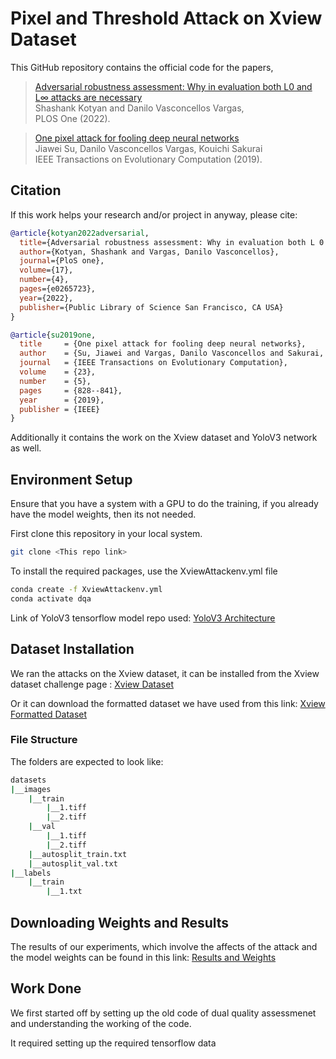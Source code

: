 # Pixel and Threshold Attack on Xview Dataset

This GitHub repository contains the official code for the papers,

> [Adversarial robustness assessment: Why in evaluation both L0 and L∞ attacks are necessary](https://journals.plos.org/plosone/article?id=10.1371/journal.pone.0265723)\
> Shashank Kotyan and Danilo Vasconcellos Vargas, \
> PLOS One (2022).

> [One pixel attack for fooling deep neural networks](https://ieeexplore.ieee.org/abstract/document/8601309)\
> Jiawei Su, Danilo Vasconcellos Vargas, Kouichi Sakurai\
> IEEE Transactions on Evolutionary Computation (2019).
 
## Citation

If this work helps your research and/or project in anyway, please cite:

```bibtex
@article{kotyan2022adversarial,
  title={Adversarial robustness assessment: Why in evaluation both L 0 and L∞ attacks are necessary},
  author={Kotyan, Shashank and Vargas, Danilo Vasconcellos},
  journal={PloS one},
  volume={17},
  number={4},
  pages={e0265723},
  year={2022},
  publisher={Public Library of Science San Francisco, CA USA}
}

@article{su2019one,
  title     = {One pixel attack for fooling deep neural networks},
  author    = {Su, Jiawei and Vargas, Danilo Vasconcellos and Sakurai, Kouichi},
  journal   = {IEEE Transactions on Evolutionary Computation},
  volume    = {23},
  number    = {5},
  pages     = {828--841},
  year      = {2019},
  publisher = {IEEE}
}
```

Additionally it contains the work on the Xview dataset and YoloV3 network as well.

## Environment Setup

Ensure that you have a system with a GPU to do the training, if you already have the model weights, then its not needed.

First clone this repository in your local system.
```bash
git clone <This repo link>
```

To install the required packages, use the XviewAttackenv.yml file
```bash
conda create -f XviewAttackenv.yml
conda activate dqa
```

Link of YoloV3 tensorflow model repo used: [YoloV3 Architecture](https://github.com/zzh8829/yolov3-tf2/blob/master/train.py)

## Dataset Installation

We ran the attacks on the Xview dataset, it can be installed from the Xview dataset challenge page : [Xview Dataset](http://xviewdataset.org/#dataset)

Or it can download the formatted dataset we have used from this link: [Xview Formatted Dataset](https://drive.google.com/drive/folders/1P0fL3wWNJkjwfq5NBYRjw-KzPx4FYEBl?usp=sharing)

### File Structure

The folders are expected to look like: 

```bash
datasets
|__images
    |__train
        |__1.tiff
        |__2.tiff
    |__val
        |__1.tiff
        |__2.tiff
    |__autosplit_train.txt
    |__autosplit_val.txt
|__labels
    |__train
        |__1.txt
```

## Downloading Weights and Results

The results of our experiments, which involve the affects of the attack and the model weights can be found in this link: [Results and Weights](https://drive.google.com/drive/folders/1Ctlv4lhhjTADT0bnHnX4iv7jNUeyqkx7?usp=sharing)

## Work Done

We first started off by setting up the old code of dual quality assessmenet and understanding the working of the code.

It required setting up the required tensorflow data